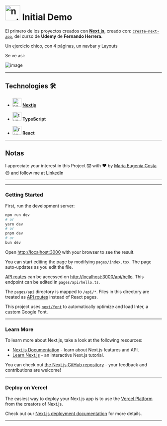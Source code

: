 # <img width="48" height="48" src="https://img.icons8.com/color/48/nextjs.png" alt="nextjs"/> Initial Demo

El primero de los proyectos creados con [**Next.js**](https://nextjs.org/), creado con: [`create-next-app`](https://github.com/vercel/next.js/tree/canary/packages/create-next-app), del curso de **Udemy** de **Fernando Herrera**.

Un ejercicio chico, con 4 páginas, un navbar y Layouts

Se ve así:

![image](https://github.com/eugenia1984/nextjs/assets/72580574/fc6389d6-40e4-45a8-bf88-4799c32fc7bc)

---

## Technologies 🛠️

- <img width="28" height="28" src="https://img.icons8.com/color/28/nextjs.png" alt="nextjs"/> [**Nextjs**](https://nextjs.org/)

- <img width="28" height="28" src="https://img.icons8.com/external-tal-revivo-color-tal-revivo/24/external-typescript-an-open-source-programming-language-developed-and-maintained-by-microsoft-logo-color-tal-revivo.png" alt="typescript icon"/> **TypeScript**

- <img width="28" height="28" src="https://img.icons8.com/office/28/react.png" alt="react icon"/> **React**
---


## Notas

I appreciate your interest in this Project ⌨️ with ❤️ by [María Eugenia Costa](https://github.com/eugenia1984) 😊 and follow me at [LinkedIn](http://www.linkedin.com/in/maríaeugeniacosta)

---
---

### Getting Started

First, run the development server:

```bash
npm run dev
# or
yarn dev
# or
pnpm dev
# or
bun dev
```

Open [http://localhost:3000](http://localhost:3000) with your browser to see the result.

You can start editing the page by modifying `pages/index.tsx`. The page auto-updates as you edit the file.

[API routes](https://nextjs.org/docs/api-routes/introduction) can be accessed on [http://localhost:3000/api/hello](http://localhost:3000/api/hello). This endpoint can be edited in `pages/api/hello.ts`.

The `pages/api` directory is mapped to `/api/*`. Files in this directory are treated as [API routes](https://nextjs.org/docs/api-routes/introduction) instead of React pages.

This project uses [`next/font`](https://nextjs.org/docs/basic-features/font-optimization) to automatically optimize and load Inter, a custom Google Font.

---

### Learn More

To learn more about Next.js, take a look at the following resources:

- [Next.js Documentation](https://nextjs.org/docs) - learn about Next.js features and API.
- [Learn Next.js](https://nextjs.org/learn) - an interactive Next.js tutorial.

You can check out [the Next.js GitHub repository](https://github.com/vercel/next.js/) - your feedback and contributions are welcome!

---

### Deploy on Vercel

The easiest way to deploy your Next.js app is to use the [Vercel Platform](https://vercel.com/new?utm_medium=default-template&filter=next.js&utm_source=create-next-app&utm_campaign=create-next-app-readme) from the creators of Next.js.

Check out our [Next.js deployment documentation](https://nextjs.org/docs/deployment) for more details.

---